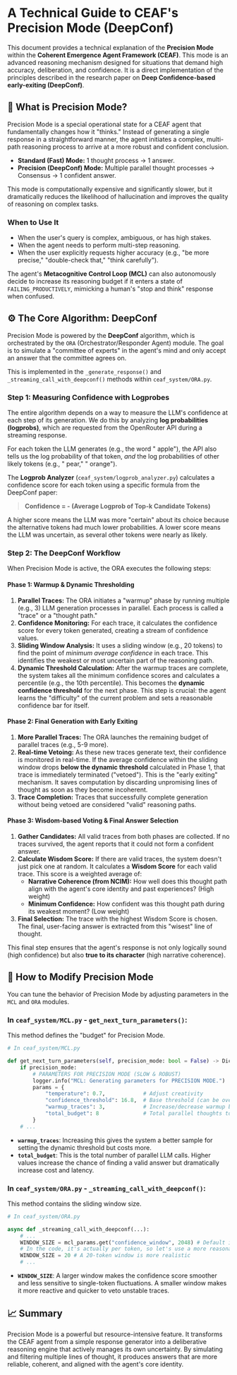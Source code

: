 # A Technical Guide to CEAF's Precision Mode (DeepConf)

This document provides a technical explanation of the **Precision Mode** within the **Coherent Emergence Agent Framework (CEAF)**. This mode is an advanced reasoning mechanism designed for situations that demand high accuracy, deliberation, and confidence. It is a direct implementation of the principles described in the research paper on **Deep Confidence-based early-exiting (DeepConf)**.

## 🎯 What is Precision Mode?

Precision Mode is a special operational state for a CEAF agent that fundamentally changes how it "thinks." Instead of generating a single response in a straightforward manner, the agent initiates a complex, multi-path reasoning process to arrive at a more robust and confident conclusion.

-   **Standard (Fast) Mode:** 1 thought process → 1 answer.
-   **Precision (DeepConf) Mode:** Multiple parallel thought processes → Consensus → 1 confident answer.

This mode is computationally expensive and significantly slower, but it dramatically reduces the likelihood of hallucination and improves the quality of reasoning on complex tasks.

### When to Use It

-   When the user's query is complex, ambiguous, or has high stakes.
-   When the agent needs to perform multi-step reasoning.
-   When the user explicitly requests higher accuracy (e.g., "be more precise," "double-check that," "think carefully").

The agent's **Metacognitive Control Loop (MCL)** can also autonomously decide to increase its reasoning budget if it enters a state of `FAILING_PRODUCTIVELY`, mimicking a human's "stop and think" response when confused.

## ⚙️ The Core Algorithm: DeepConf

Precision Mode is powered by the **DeepConf** algorithm, which is orchestrated by the `ORA` (Orchestrator/Responder Agent) module. The goal is to simulate a "committee of experts" in the agent's mind and only accept an answer that the committee agrees on.

This is implemented in the `_generate_response()` and `_streaming_call_with_deepconf()` methods within `ceaf_system/ORA.py`.

### Step 1: Measuring Confidence with Logprobes

The entire algorithm depends on a way to measure the LLM's confidence at each step of its generation. We do this by analyzing **log probabilities (logprobs)**, which are requested from the OpenRouter API during a streaming response.

For each token the LLM generates (e.g., the word " apple"), the API also tells us the log probability of that token, *and* the log probabilities of other likely tokens (e.g., " pear," " orange").

The **Logprob Analyzer** (`ceaf_system/logprob_analyzer.py`) calculates a confidence score for each token using a specific formula from the DeepConf paper:

> **Confidence = - (Average Logprob of Top-k Candidate Tokens)**

A higher score means the LLM was more "certain" about its choice because the alternative tokens had much lower probabilities. A lower score means the LLM was uncertain, as several other tokens were nearly as likely.

### Step 2: The DeepConf Workflow

When Precision Mode is active, the ORA executes the following steps:

#### **Phase 1: Warmup & Dynamic Thresholding**

1.  **Parallel Traces:** The ORA initiates a "warmup" phase by running multiple (e.g., 3) LLM generation processes in parallel. Each process is called a "trace" or a "thought path."
2.  **Confidence Monitoring:** For each trace, it calculates the confidence score for every token generated, creating a stream of confidence values.
3.  **Sliding Window Analysis:** It uses a sliding window (e.g., 20 tokens) to find the point of *minimum average confidence* in each trace. This identifies the weakest or most uncertain part of the reasoning path.
4.  **Dynamic Threshold Calculation:** After the warmup traces are complete, the system takes all the minimum confidence scores and calculates a percentile (e.g., the 10th percentile). This becomes the **dynamic confidence threshold** for the next phase. This step is crucial: the agent learns the "difficulty" of the current problem and sets a reasonable confidence bar for itself.

#### **Phase 2: Final Generation with Early Exiting**

1.  **More Parallel Traces:** The ORA launches the remaining budget of parallel traces (e.g., 5-9 more).
2.  **Real-time Vetoing:** As these new traces generate text, their confidence is monitored in real-time. If the average confidence within the sliding window drops **below the dynamic threshold** calculated in Phase 1, that trace is immediately terminated ("vetoed"). This is the "early exiting" mechanism. It saves computation by discarding unpromising lines of thought as soon as they become incoherent.
3.  **Trace Completion:** Traces that successfully complete generation without being vetoed are considered "valid" reasoning paths.

#### **Phase 3: Wisdom-based Voting & Final Answer Selection**

1.  **Gather Candidates:** All valid traces from both phases are collected. If no traces survived, the agent reports that it could not form a confident answer.
2.  **Calculate Wisdom Score:** If there are valid traces, the system doesn't just pick one at random. It calculates a **Wisdom Score** for each valid trace. This score is a weighted average of:
    -   **Narrative Coherence (from NCIM):** How well does this thought path align with the agent's core identity and past experiences? (High weight)
    -   **Minimum Confidence:** How confident was this thought path during its weakest moment? (Low weight)
3.  **Final Selection:** The trace with the highest Wisdom Score is chosen. The final, user-facing answer is extracted from this "wisest" line of thought.

This final step ensures that the agent's response is not only logically sound (high confidence) but also **true to its character** (high narrative coherence).

## 🔧 How to Modify Precision Mode

You can tune the behavior of Precision Mode by adjusting parameters in the `MCL` and `ORA` modules.

### In `ceaf_system/MCL.py` - `get_next_turn_parameters()`:

This method defines the "budget" for Precision Mode.

```python
# In ceaf_system/MCL.py

def get_next_turn_parameters(self, precision_mode: bool = False) -> Dict[str, Any]:
    if precision_mode:
        # PARAMETERS FOR PRECISION MODE (SLOW & ROBUST)
        logger.info("MCL: Generating parameters for PRECISION MODE.")
        params = {
            "temperature": 0.7,            # Adjust creativity
            "confidence_threshold": 16.8,  # Base threshold (can be overridden by dynamic one)
            "warmup_traces": 3,            # Increase/decrease warmup budget
            "total_budget": 8              # Total parallel thoughts to generate
        }
    # ...
```

-   **`warmup_traces`**: Increasing this gives the system a better sample for setting the dynamic threshold but costs more.
-   **`total_budget`**: This is the total number of parallel LLM calls. Higher values increase the chance of finding a valid answer but dramatically increase cost and latency.

### In `ceaf_system/ORA.py` - `_streaming_call_with_deepconf()`:

This method contains the sliding window size.

```python
# In ceaf_system/ORA.py

async def _streaming_call_with_deepconf(...):
    # ...
    WINDOW_SIZE = mcl_params.get("confidence_window", 2048) # Default is 2048 characters, not tokens
    # In the code, it's actually per token, so let's use a more reasonable default
    WINDOW_SIZE = 20 # A 20-token window is more realistic
    # ...
```

-   **`WINDOW_SIZE`**: A larger window makes the confidence score smoother and less sensitive to single-token fluctuations. A smaller window makes it more reactive and quicker to veto unstable traces.

## 📈 Summary

Precision Mode is a powerful but resource-intensive feature. It transforms the CEAF agent from a simple response generator into a deliberative reasoning engine that actively manages its own uncertainty. By simulating and filtering multiple lines of thought, it produces answers that are more reliable, coherent, and aligned with the agent's core identity.
